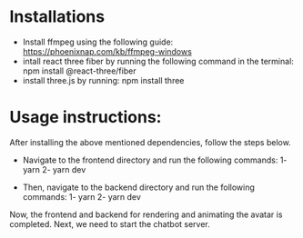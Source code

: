 # Installations
- Install ffmpeg using the following guide: https://phoenixnap.com/kb/ffmpeg-windows
- intall react three fiber by running the following command in the terminal: 
    npm install @react-three/fiber
- install three.js by running: 
    npm install three

# Usage instructions:
After installing the above mentioned dependencies, follow the steps below.

- Navigate to the frontend directory and run the following commands:
 1- yarn
 2- yarn dev

- Then, navigate to the backend directory and run the following commands:
 1- yarn
 2- yarn dev

Now, the frontend and backend for rendering and animating the avatar is completed. Next, we need to start the chatbot server.
 



